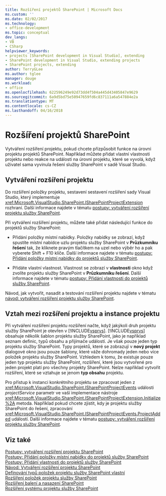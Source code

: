 ```yaml
---
title: Rozšíření projektů SharePoint | Microsoft Docs
ms.custom: ''
ms.date: 02/02/2017
ms.technology:
- office-development
ms.topic: conceptual
dev_langs:
- VB
- CSharp
helpviewer_keywords:
- projects [SharePoint development in Visual Studio], extending
- SharePoint development in Visual Studio, extending projects
- SharePoint projects, extending
author: TerryGLee
ms.author: tglee
manager: douge
ms.workload:
- office
ms.openlocfilehash: 622596249e92d73dd4f504a445d43405847e9629
ms.sourcegitcommit: 6a9d5bd75e50947659fd6c837111a6a547884e2a
ms.translationtype: MT
ms.contentlocale: cs-CZ
ms.lasthandoff: 04/16/2018
---
```

# <a name="extending-sharepoint-projects"></a>Rozšíření projektů SharePoint
  Vytváření rozšíření projektu, pokud chcete přizpůsobit funkce na úrovni projektu projektů SharePoint. Například můžete přidat vlastní vlastnosti projektu nebo reakce na události na úrovni projektu, které se vyvolá, když uživatel sama vyvinula řešení služby SharePoint v sadě Visual Studio.  
  
## <a name="creating-project-extensions"></a>Vytváření rozšíření projektu  
 Do rozšíření položky projektu, sestavení sestavení rozšíření sady Visual Studio, který implementuje <xref:Microsoft.VisualStudio.SharePoint.ISharePointProjectExtension> rozhraní. Další informace najdete v tématu [postupy: vytváření rozšíření projektu služby SharePoint](../sharepoint/how-to-create-a-sharepoint-project-extension.md).  
  
 Při vytváření rozšíření projektu, můžete také přidat následující funkce do projektů služby SharePoint:  
  
-   Přidání položky místní nabídky. Položky nabídky se zobrazí, když spustíte místní nabídce uzlu projektu služby SharePoint v **Průzkumníku řešení** tak, že kliknete pravým tlačítkem na uzel nebo výběr ho a pak vyberete Shift + F10 klíče. Další informace najdete v tématu [postupy: Přidání položky místní nabídky do projektů služby SharePoint](../sharepoint/how-to-add-a-shortcut-menu-item-to-sharepoint-projects.md).  
  
-   Přidáte vlastní vlastnost. Vlastnost se zobrazí v **vlastnosti** okno když zvolíte projektu služby SharePoint v **Průzkumníku řešení**. Další informace najdete v tématu [postupy: Přidání vlastnosti do projektů služby SharePoint](../sharepoint/how-to-add-a-property-to-sharepoint-projects.md).  
  
 Návod, jak vytvořit, nasadit a testování rozšíření projektu najdete v tématu [návod: vytváření rozšíření projektu služby SharePoint](../sharepoint/walkthrough-creating-a-sharepoint-project-extension.md).  
  
## <a name="understanding-the-relationship-between-project-extensions-and-project-instances"></a>Vztah mezi rozšíření projektu a instance projektu  
 Při vytváření rozšíření projektu rozšíření načte, když jakýkoli druh projektu služby SharePoint je otevřen v [!INCLUDE[vsprvs](../sharepoint/includes/vsprvs-md.md)]. [!INCLUDE[vsprvs](../sharepoint/includes/vsprvs-md.md)] obsahuje několik šablon projektu služby SharePoint, jako je například seznam definic, typů obsahu a přijímače událostí. Je však pouze jeden typ projektu služby SharePoint. Typy projektů, které se zobrazují v **nový projekt** dialogové okno jsou pouze šablony, které váže dohromady jeden nebo více položek projektu služby SharePoint. Vzhledem k tomu, že existuje pouze jeden typ projektu služby SharePoint, rozšíření, které jsou vytvořené pro jeden projekt platí pro všechny projekty SharePoint. Nelze například vytvořit rozšíření, které se vztahuje se jenom **typ obsahu** projektu.  
  
 Pro přístup k instanci konkrétního projektu se zpracovat jeden z <xref:Microsoft.VisualStudio.SharePoint.ISharePointProjectEvents> události *projectService* parametr ve vaší implementace nástroje <xref:Microsoft.VisualStudio.SharePoint.ISharePointProjectExtension.Initialize%2A> metoda. Například pokud chcete zjistit, kdy je projektu služby SharePoint do řešení, zpracování <xref:Microsoft.VisualStudio.SharePoint.ISharePointProjectEvents.ProjectAdded> událostí. Další informace najdete v tématu [postupy: vytváření rozšíření projektu služby SharePoint](../sharepoint/how-to-create-a-sharepoint-project-extension.md).  
  
## <a name="see-also"></a>Viz také  
 [Postupy: vytváření rozšíření projektu SharePoint](../sharepoint/how-to-create-a-sharepoint-project-extension.md)   
 [Postupy: Přidání položky místní nabídky do projektů služby SharePoint](../sharepoint/how-to-add-a-shortcut-menu-item-to-sharepoint-projects.md)   
 [Postupy: Přidání vlastnosti do projektů služby SharePoint](../sharepoint/how-to-add-a-property-to-sharepoint-projects.md)   
 [Návod: Vytváření rozšíření projektu SharePoint](../sharepoint/walkthrough-creating-a-sharepoint-project-extension.md)   
 [Definování typů položek projektu služby SharePoint vlastní](../sharepoint/defining-custom-sharepoint-project-item-types.md)   
 [Rozšíření položek projektu služby SharePoint](../sharepoint/extending-sharepoint-project-items.md)   
 [Rozšíření balení a nasazení SharePoint](../sharepoint/extending-sharepoint-packaging-and-deployment.md)   
 [Rozšíření systému projektu služby SharePoint](../sharepoint/extending-the-sharepoint-project-system.md)  
  
  
